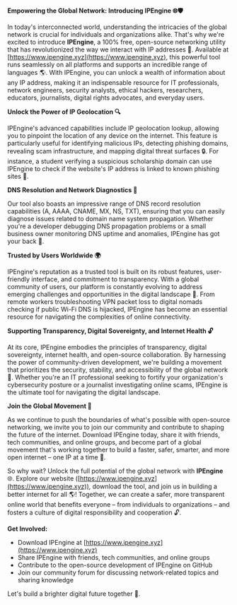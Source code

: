 **Empowering the Global Network: Introducing IPEngine 🌐🛡️**

In today's interconnected world, understanding the intricacies of the global network is crucial for individuals and organizations alike. That's why we're excited to introduce **IPEngine**, a 100% free, open-source networking utility that has revolutionized the way we interact with IP addresses 🚀. Available at [https://www.ipengine.xyz](https://www.ipengine.xyz), this powerful tool runs seamlessly on all platforms and supports an incredible range of languages 🌎. With IPEngine, you can unlock a wealth of information about any IP address, making it an indispensable resource for IT professionals, network engineers, security analysts, ethical hackers, researchers, educators, journalists, digital rights advocates, and everyday users.

**Unlock the Power of IP Geolocation 🔍**

IPEngine's advanced capabilities include IP geolocation lookup, allowing you to pinpoint the location of any device on the internet. This feature is particularly useful for identifying malicious IPs, detecting phishing domains, revealing scam infrastructure, and mapping digital threat surfaces 🔒. For instance, a student verifying a suspicious scholarship domain can use IPEngine to check if the website's IP address is linked to known phishing sites 📝.

**DNS Resolution and Network Diagnostics 📡**

Our tool also boasts an impressive range of DNS record resolution capabilities (A, AAAA, CNAME, MX, NS, TXT), ensuring that you can easily diagnose issues related to domain name system propagation. Whether you're a developer debugging DNS propagation problems or a small business owner monitoring DNS uptime and anomalies, IPEngine has got your back 🤝.

**Trusted by Users Worldwide 🌍**

IPEngine's reputation as a trusted tool is built on its robust features, user-friendly interface, and commitment to transparency. With a global community of users, our platform is constantly evolving to address emerging challenges and opportunities in the digital landscape 🌟. From remote workers troubleshooting VPN packet loss to digital nomads checking if public Wi-Fi DNS is hijacked, IPEngine has become an essential resource for navigating the complexities of online connectivity.

**Supporting Transparency, Digital Sovereignty, and Internet Health 🔓**

At its core, IPEngine embodies the principles of transparency, digital sovereignty, internet health, and open-source collaboration. By harnessing the power of community-driven development, we're building a movement that prioritizes the security, stability, and accessibility of the global network 🌈. Whether you're an IT professional seeking to fortify your organization's cybersecurity posture or a journalist investigating online scams, IPEngine is the ultimate tool for navigating the digital landscape.

**Join the Global Movement 🚀**

As we continue to push the boundaries of what's possible with open-source networking, we invite you to join our community and contribute to shaping the future of the internet. Download IPEngine today, share it with friends, tech communities, and online groups, and become part of a global movement that's working together to build a faster, safer, smarter, and more open internet – one IP at a time 🔗.

So why wait? Unlock the full potential of the global network with **IPEngine** 🌐. Explore our website ([https://www.ipengine.xyz](https://www.ipengine.xyz)), download the tool, and join us in building a better internet for all 🌎! Together, we can create a safer, more transparent online world that benefits everyone – from individuals to organizations – and fosters a culture of digital responsibility and cooperation 🔓.

**Get Involved:**

* Download IPEngine at [https://www.ipengine.xyz](https://www.ipengine.xyz)
* Share IPEngine with friends, tech communities, and online groups
* Contribute to the open-source development of IPEngine on GitHub
* Join our community forum for discussing network-related topics and sharing knowledge

Let's build a brighter digital future together 🌟.
